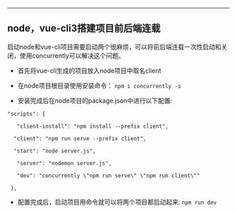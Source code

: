 -------
node，vue-cli3搭建项目前后端连载
-------
启动node和vue-cli项目需要启动两个很麻烦，可以将前后端连载一次性启动和关闭，使用concurrently可以解决这个问题。

* 首先将vue-cli生成的项目放入node项目中取名client

* 在node项目根目录使用安装命令：
`npm i concurrently -s`

* 安装完成后在node项目的package.json中进行以下配置:

 ```
"scripts": {

    "client-install": "npm install --prefix client",

   "client": "npm run serve --prefix client",

   "start": "node server.js",

    "server": "nodemon server.js",

    "dev": "concurrently \"npm run serve\" \"npm run client\""

  },

  ```


 * 配置完成后，启动项目用命令就可以将两个项目都启动起来:
 `npm run dev`
